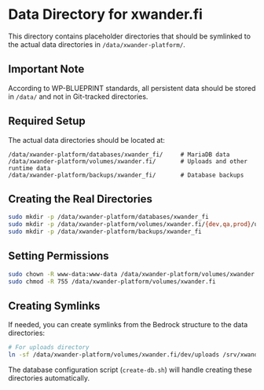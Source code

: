 # Data Directory for xwander.fi

This directory contains placeholder directories that should be symlinked to the actual data directories in `/data/xwander-platform/`.

## Important Note

According to WP-BLUEPRINT standards, all persistent data should be stored in `/data/` and not in Git-tracked directories.

## Required Setup

The actual data directories should be located at:

```
/data/xwander-platform/databases/xwander_fi/     # MariaDB data
/data/xwander-platform/volumes/xwander.fi/       # Uploads and other runtime data
/data/xwander-platform/backups/xwander_fi/       # Database backups
```

## Creating the Real Directories

```bash
sudo mkdir -p /data/xwander-platform/databases/xwander_fi
sudo mkdir -p /data/xwander-platform/volumes/xwander.fi/{dev,qa,prod}/uploads
sudo mkdir -p /data/xwander-platform/backups/xwander_fi
```

## Setting Permissions

```bash
sudo chown -R www-data:www-data /data/xwander-platform/volumes/xwander.fi
sudo chmod -R 755 /data/xwander-platform/volumes/xwander.fi
```

## Creating Symlinks

If needed, you can create symlinks from the Bedrock structure to the data directories:

```bash
# For uploads directory
ln -sf /data/xwander-platform/volumes/xwander.fi/dev/uploads /srv/xwander-platform/xwander.fi/dev/web/app/uploads
```

The database configuration script (`create-db.sh`) will handle creating these directories automatically.